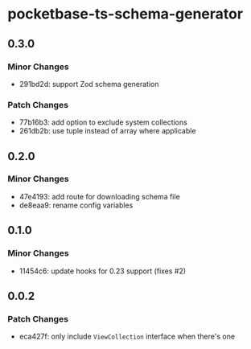 # pocketbase-ts-schema-generator

## 0.3.0

### Minor Changes

- 291bd2d: support Zod schema generation

### Patch Changes

- 77b16b3: add option to exclude system collections
- 261db2b: use tuple instead of array where applicable

## 0.2.0

### Minor Changes

- 47e4193: add route for downloading schema file
- de8eaa9: rename config variables

## 0.1.0

### Minor Changes

- 11454c6: update hooks for 0.23 support (fixes #2)

## 0.0.2

### Patch Changes

- eca427f: only include `ViewCollection` interface when there's one
